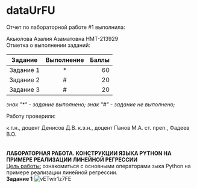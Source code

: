 # dataUrFU
Отчет по лабораторной работе #1 выполнила:

Акьюлова Азалия Азаматовна
НМТ-213929 
<br>
Отметка о выполнении заданий:

| Задание  |  Выполнение |  Баллы |
|----------|:-------------:|------:|
| Задание 1 | * | 60 |
| Задание 2 | # | 20 |
| Задание 3 | # | 20 |

<i>знак "*" - задание выполнено; знак "#" - задание не выполнено;</i>

Работу проверили:

к.т.н., доцент Денисов Д.В.
к.э.н., доцент Панов М.А.
ст. преп., Фадеев В.О.
<br> <br> <br>  <b> ЛАБОРАТОРНАЯ РАБОТА. КОНСТРУКЦИИ ЯЗЫКА PYTHON НА ПРИМЕРЕ
РЕАЛИЗАЦИИ ЛИНЕЙНОЙ РЕГРЕССИИ </b> <br> 
<u>Цель работы:</u> ознакомиться с основными операторами зыка Python на
примере реализации линейной регрессии. <br>
 <b>Задание 1</b>
 ![vETwir1z7FE](https://user-images.githubusercontent.com/114592619/192862912-2cbae21c-2474-4ee9-b10b-28f0cf4be685.jpg)
